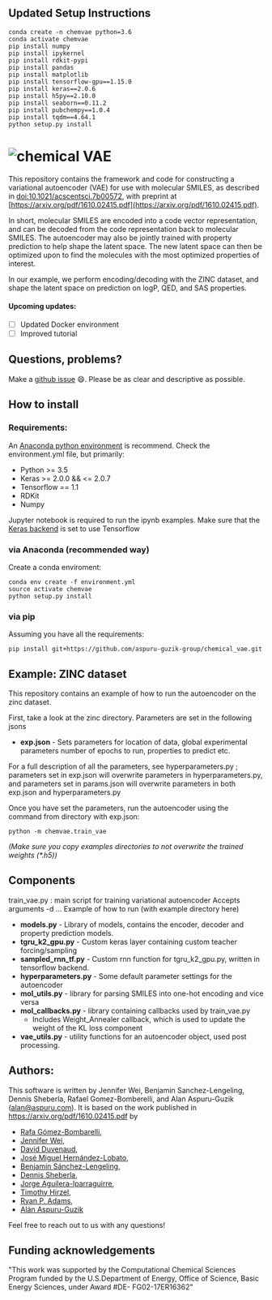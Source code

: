 ## Updated Setup Instructions
```
conda create -n chemvae python=3.6
conda activate chemvae
pip install numpy
pip install ipykernel
pip install rdkit-pypi
pip install pandas
pip install matplotlib
pip install tensorflow-gpu==1.15.0
pip install keras==2.0.6
pip install h5py==2.10.0
pip install seaborn==0.11.2
pip install pubchempy==1.0.4
pip install tqdm==4.64.1
python setup.py install
```

![chemical VAE](https://github.com/aspuru-guzik-group/chemical_vae/blob/master/aux_data/banner.png?raw=true)
=============

This repository contains the framework and code for constructing a variational autoencoder (VAE) for use with molecular SMILES, as described in [doi:10.1021/acscentsci.7b00572](http://pubs.acs.org/doi/abs/10.1021/acscentsci.7b00572), with preprint at [https://arxiv.org/pdf/1610.02415.pdf](https://arxiv.org/pdf/1610.02415.pdf).

In short, molecular SMILES are encoded into a code vector representation, and can be decoded from the code representation back to molecular SMILES. The autoencoder may also be jointly trained with property prediction to help shape the latent space. The new latent space can then be optimized upon to find the molecules with the most optimized properties of interest.

In our example, we perform encoding/decoding with the ZINC dataset, and shape the latent space on prediction on logP, QED, and SAS properties.

#### Upcoming updates:
- [ ] Updated Docker environment
- [ ] Improved tutorial

## Questions, problems?
Make a [github issue](https://github.com/aspuru-guzik-group/chemical_vae/issues/new) :smile:. Please be as clear and descriptive as possible.

## How to install
### Requirements: 
An [Anaconda python environment](https://www.anaconda.com/download) is recommend.
Check the environment.yml file, but primarily:
- Python >= 3.5
- Keras >= 2.0.0 && <= 2.0.7
- Tensorflow == 1.1
- RDKit
- Numpy

Jupyter notebook is required to run the ipynb examples.
Make sure that the [Keras backend](https://keras.io/backend/) is set to use Tensorflow

### via Anaconda (recommended way)
Create a conda enviroment:
```
conda env create -f environment.yml
source activate chemvae
python setup.py install
```
### via pip
Assuming you have all the requirements:

`pip install git+https://github.com/aspuru-guzik-group/chemical_vae.git`

## Example: ZINC dataset

This repository contains an example of how to run the autoencoder on the zinc dataset.

First, take a look at the zinc directory. Parameters are set in the following jsons
  - **exp.json**  - Sets parameters for location of data, global experimental parameters number of epochs to run, properties to predict etc. 

For a full description of all the parameters, see hyperparameters.py ; parameters set in exp.json will overwrite parameters in hyperparameters.py, and parameters set in params.json will overwrite parameters in both exp.json and hyperparameters.py

Once you have set the parameters, run the autoencoder using the command from directory with exp.json: 

`
python -m chemvae.train_vae
`

_(Make sure you copy examples directories to not overwrite the trained weights (*.h5))_

## Components
train_vae.py : main script for training variational autoencoder
    Accepts arguments -d ...
    Example of how to run (with example directory here)

- **models.py** - Library of models, contains the encoder, decoder and property prediction models.
- **tgru_k2_gpu.py** - Custom keras layer containing custom teacher forcing/sampling 
- **sampled_rnn_tf.py** - Custom rnn function for tgru_k2_gpu.py, written in tensorflow backend.
- **hyperparameters.py** - Some default parameter settings for the autoencoder
- **mol_utils.py** - library for parsing SMILES into one-hot encoding and vice versa
- **mol_callbacks.py** - library containing callbacks used by train_vae.py
  - Includes Weight_Annealer callback, which is used to update the weight of the KL loss component
- **vae_utils.py** - utility functions for an autoencoder object, used post processing.

## Authors:
This software is written by Jennifer Wei, Benjamin Sanchez-Lengeling, Dennis Sheberla, Rafael Gomez-Bomberelli, and Alan Aspuru-Guzik (alan@aspuru.com). 
It is based on the work published in https://arxiv.org/pdf/1610.02415.pdf by
 
 * [Rafa Gómez-Bombarelli](http://aspuru.chem.harvard.edu/rafa-gomez-bombarelli/),
 * [Jennifer Wei](http://aspuru.chem.harvard.edu/jennifer-wei),
 * [David Duvenaud](https://www.cs.toronto.edu/~duvenaud/),
 * [José Miguel Hernández-Lobato](https://jmhl.org/),
 * [Benjamín Sánchez-Lengeling](),
 * [Dennis Sheberla](https://www.sheberla.com/),
 * [Jorge Aguilera-Iparraguirre](http://aspuru.chem.harvard.edu/jorge-aguilera/),
 * [Timothy Hirzel](https://www.linkedin.com/in/t1m0thy),
 * [Ryan P. Adams](http://people.seas.harvard.edu/~rpa/'),
 * [Alán Aspuru-Guzik](http://aspuru.chem.harvard.edu/about-alan/)


Feel free to reach out to us with any questions! 

## Funding acknowledgements

"This work was supported by the Computational Chemical Sciences Program funded by the U.S.Department of Energy, Office of Science, Basic Energy Sciences, under Award #DE- FG02-17ER16362"
